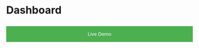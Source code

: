 # Dashboard
<a href="https://dark-ak.github.io/Dashboard">
<button style="background-color: #4CAF50; color: white; padding: 14px 20px; margin: 8px 0; border: none; cursor: pointer; width: 100%;">Live Demo</button>
</a>
